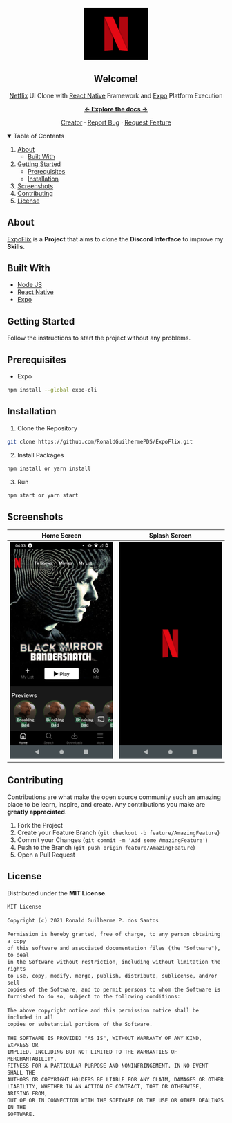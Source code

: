 <p align="center">

<a href="https://github.com/RonaldGuilhermePDS/ExpoFlix">

<img src="./src/assets/Icon.png" alt="Netflix-Logo" width="150" height="120">
</a>

<h2 align="center">Welcome!</h2>

<p align="center">
<a href="https://www.netflix.com">Netflix</a> UI Clone with <a
href="https://github.com/facebook/react-native">React Native</a> Framework and <a
href="https://github.com/expo/expo">Expo</a> Platform Execution
</p>

<p align="center"><a href="https://github.com/RonaldGuilhermePDS/ExpoFlix/find/master"><strong><- Explore the docs -></strong></a></p>

<p align="center">
<a href="https://github.com/RonaldGuilhermePDS">Creator</a>
·
<a href="https://github.com/RonaldGuilhermePDS/ExpoFlix/issues">Report Bug</a>
·
<a href="https://github.com/RonaldGuilhermePDS/ExpoFlix/pulls">Request Feature</a>
</p>

<details open="open">
<summary>Table of Contents</summary>
<ol>
<li>
<a href="#about">About</a>
<ul>
<li><a href="#built-with">Built With</a></li>
</ul>
</li>
<li>
<a href="#getting-started">Getting Started</a>
<ul>
<li><a href="#prerequisites">Prerequisites</a></li>
<li><a href="#installation">Installation</a></li>
</ul>
</li>
<li><a href="#screenshots">Screenshots</a></li>
<li><a href="#contributing">Contributing</a></li>
<li><a href="#license">License</a></li>
</ol>
</details>

## About

<a href="https://github.com/RonaldGuilhermePDS/ExpoFlix">ExpoFlix</a> is a **Project** that aims to clone the **Discord Interface** to improve my **Skills**. 

## Built With

* [Node JS](https://github.com/nodejs/node)
* [React Native](https://github.com/facebook/react-native)
* [Expo](https://github.com/expo/expo)

## Getting Started

Follow the instructions to start the project without any problems.

## Prerequisites

* Expo
```sh
npm install --global expo-cli
```
## Installation

1. Clone the Repository
```sh
git clone https://github.com/RonaldGuilhermePDS/ExpoFlix.git
```
2. Install Packages
```sh
npm install or yarn install
```
3. Run
```sh
npm start or yarn start
```

## Screenshots

Home Screen|Splash Screen
:-------------------------:|:-------------------------: 
<img src="./.GitHub/Home_Screen.png" width=240 />|<img src="./.GitHub/Splash_Screen.png" width=240 />

## Contributing

Contributions are what make the open source community such an amazing place to be learn, inspire, and create. Any contributions you make are **greatly appreciated**.

1. Fork the Project
2. Create your Feature Branch (`git checkout -b feature/AmazingFeature`)
3. Commit your Changes (`git commit -m 'Add some AmazingFeature'`)
4. Push to the Branch (`git push origin feature/AmazingFeature`)
5. Open a Pull Request

## License

Distributed under the **MIT License**.

```LICENSE
MIT License

Copyright (c) 2021 Ronald Guilherme P. dos Santos

Permission is hereby granted, free of charge, to any person obtaining a copy
of this software and associated documentation files (the "Software"), to deal
in the Software without restriction, including without limitation the rights
to use, copy, modify, merge, publish, distribute, sublicense, and/or sell
copies of the Software, and to permit persons to whom the Software is
furnished to do so, subject to the following conditions:

The above copyright notice and this permission notice shall be included in all
copies or substantial portions of the Software.

THE SOFTWARE IS PROVIDED "AS IS", WITHOUT WARRANTY OF ANY KIND, EXPRESS OR
IMPLIED, INCLUDING BUT NOT LIMITED TO THE WARRANTIES OF MERCHANTABILITY,
FITNESS FOR A PARTICULAR PURPOSE AND NONINFRINGEMENT. IN NO EVENT SHALL THE
AUTHORS OR COPYRIGHT HOLDERS BE LIABLE FOR ANY CLAIM, DAMAGES OR OTHER
LIABILITY, WHETHER IN AN ACTION OF CONTRACT, TORT OR OTHERWISE, ARISING FROM,
OUT OF OR IN CONNECTION WITH THE SOFTWARE OR THE USE OR OTHER DEALINGS IN THE
SOFTWARE.
```
